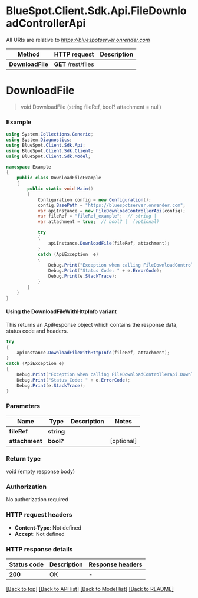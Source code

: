 # BlueSpot.Client.Sdk.Api.FileDownloadControllerApi

All URIs are relative to *https://bluespotserver.onrender.com*

| Method | HTTP request | Description |
|--------|--------------|-------------|
| [**DownloadFile**](FileDownloadControllerApi.md#downloadfile) | **GET** /rest/files |  |

<a id="downloadfile"></a>
# **DownloadFile**
> void DownloadFile (string fileRef, bool? attachment = null)



### Example
```csharp
using System.Collections.Generic;
using System.Diagnostics;
using BlueSpot.Client.Sdk.Api;
using BlueSpot.Client.Sdk.Client;
using BlueSpot.Client.Sdk.Model;

namespace Example
{
    public class DownloadFileExample
    {
        public static void Main()
        {
            Configuration config = new Configuration();
            config.BasePath = "https://bluespotserver.onrender.com";
            var apiInstance = new FileDownloadControllerApi(config);
            var fileRef = "fileRef_example";  // string | 
            var attachment = true;  // bool? |  (optional) 

            try
            {
                apiInstance.DownloadFile(fileRef, attachment);
            }
            catch (ApiException  e)
            {
                Debug.Print("Exception when calling FileDownloadControllerApi.DownloadFile: " + e.Message);
                Debug.Print("Status Code: " + e.ErrorCode);
                Debug.Print(e.StackTrace);
            }
        }
    }
}
```

#### Using the DownloadFileWithHttpInfo variant
This returns an ApiResponse object which contains the response data, status code and headers.

```csharp
try
{
    apiInstance.DownloadFileWithHttpInfo(fileRef, attachment);
}
catch (ApiException e)
{
    Debug.Print("Exception when calling FileDownloadControllerApi.DownloadFileWithHttpInfo: " + e.Message);
    Debug.Print("Status Code: " + e.ErrorCode);
    Debug.Print(e.StackTrace);
}
```

### Parameters

| Name | Type | Description | Notes |
|------|------|-------------|-------|
| **fileRef** | **string** |  |  |
| **attachment** | **bool?** |  | [optional]  |

### Return type

void (empty response body)

### Authorization

No authorization required

### HTTP request headers

 - **Content-Type**: Not defined
 - **Accept**: Not defined


### HTTP response details
| Status code | Description | Response headers |
|-------------|-------------|------------------|
| **200** | OK |  -  |

[[Back to top]](#) [[Back to API list]](../README.md#documentation-for-api-endpoints) [[Back to Model list]](../README.md#documentation-for-models) [[Back to README]](../README.md)

